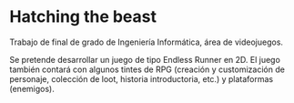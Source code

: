 # Hatching the beast
Trabajo de final de grado de Ingeniería Informática, área de videojuegos. 

Se pretende desarrollar un juego de tipo Endless Runner en 2D. El juego también contará con algunos tintes de RPG (creación y customización de personaje, colección de loot, historia introductoria, etc.) y plataformas (enemigos).

